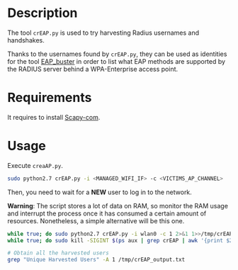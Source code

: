 # Description

The tool `crEAP.py` is used to try harvesting Radius usernames and handshakes.

Thanks to the usernames found by `crEAP.py`, they can be used as identities for the tool [EAP_buster](https://github.com/blackarrowsec/EAP_buster) in order to list what EAP methods are supported by the RADIUS server behind a WPA-Enterprise access point.



# Requirements

It requires to install [Scapy-com](https://github.com/Tylous/Scapy-com).



# Usage

Execute `creaAP.py`.

```bash
sudo python2.7 crEAP.py -i <MANAGED_WIFI_IF> -c <VICTIMS_AP_CHANNEL> 
```

Then, you need to wait for a **NEW** user to log in to the network.

**Warning**: The script stores a lot of data on RAM, so monitor the RAM usage and interrupt the process once it has consumed a certain amount of resources. Nonetheless, a simple alternative will be this one.

```bash
while true; do sudo python2.7 crEAP.py -i wlan0 -c 1 2>&1 1>>/tmp/crEAP_output.txt ; done
while true; do sudo kill -SIGINT $(ps aux | grep crEAP | awk '{print $2}'); sleep 10 ; done

# Obtain all the harvested users
grep "Unique Harvested Users" -A 1 /tmp/crEAP_output.txt
```

